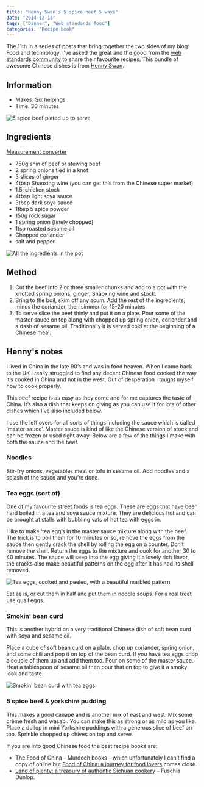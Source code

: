 ```yaml
---
title: "Henny Swan's 5 spice beef 5 ways"
date: "2014-12-13"
tags: ["Dinner", "Web standards food"]
categories: "Recipe book"
---
```


The 11th in a series of posts that bring together the two sides of my blog: Food and technology. I’ve asked the great and the good from the [web standards community](/tag/web-standards-food/) to share their favourite recipes. This bundle of awesome Chinese dishes is from [Henny Swan](https://www.twitter.com/iheni).

## Information

* Makes: Six helpings
* Time: 30 minutes

![5 spice beef plated up to serve](images/henny-beef-plated-to-serve.jpg)

## Ingredients

[Measurement converter](https://www.unitconverters.net/)

* 750g shin of beef or stewing beef
* 2 spring onions tied in a knot
* 3 slices of ginger
* 4tbsp Shaoxing wine (you can get this from the Chinese super market)
* 1.5l chicken stock
* 4tbsp light soya sauce
* 3tbsp dark soya sauce
* 1tbsp 5 spice powder
* 150g rock sugar
* 1 spring onion (finely chopped)
* 1tsp roasted sesame oil
* Chopped coriander
* salt and pepper

![All the ingredients in the pot](images/henny-beef-ingredients-in-pot.jpg)

## Method

1. Cut the beef into 2 or three smaller chunks and add to a pot with the knotted spring onions, ginger, Shaoxing wine and stock.
2. Bring to the boil, skim off any scum. Add the rest of the ingredients, minus the coriander, then simmer for 15-20 minutes.
3. To serve slice the beef thinly and put it on a plate. Pour some of the master sauce on top along with chopped up spring onion, coriander and a dash of sesame oil. Traditionally it is served cold at the beginning of a Chinese meal.

## Henny's notes

I lived in China in the late 90’s and was in food heaven. When I came back to the UK I really struggled to find any decent Chinese food cooked the way it’s cooked in China and not in the west. Out of desperation I taught myself how to cook properly.

This beef recipe is as easy as they come and for me captures the taste of China. It’s also a dish that keeps on giving as you can use it for lots of other dishes which I’ve also included below.

I use the left overs for all sorts of things including the sauce which is called ‘master sauce’. Master sauce is kind of like the Chinese version of stock and can be frozen or used right away. Below are a few of the things I make with both the sauce and the beef.

### Noodles

Stir-fry onions, vegetables meat or tofu in sesame oil. Add noodles and a splash of the sauce and you’re done.

### Tea eggs (sort of)

One of my favourite street foods is tea eggs. These are eggs that have been hard boiled in a tea and soya sauce mixture. They are delicious hot and can be brought at stalls with bubbling vats of hot tea with eggs in.

I like to make ‘tea egg’s in the master sauce mixture along with the beef. The trick is to boil them for 10 minutes or so, remove the eggs from the sauce then gently crack the shell by rolling the egg on a counter. Don’t remove the shell. Return the eggs to the mixture and cook for another 30 to 40 minutes. The sauce will seep into the egg giving it a lovely rich flavor, the cracks also make beautiful patterns on the egg after it has had its shell removed.

![Tea eggs, cooked and peeled, with a beautiful marbled pattern](images/henny-tea-eggs.jpg)

Eat as is, or cut them in half and put them in noodle soups. For a real treat use quail eggs.

### Smokin' bean curd

This is another hybrid on a very traditional Chinese dish of soft bean curd with soya and sesame oil.

Place a cube of soft bean curd on a plate, chop up coriander, spring onion, and some chili and pop it on top of the bean curd. If you have tea eggs chop a couple of them up and add them too. Pour on some of the master sauce. Heat a tablespoon of sesame oil then pour that on top to give it a smoky look and taste.

![Smokin' bean curd with tea eggs](images/henny-beef-bean-curd.jpg)

### 5 spice beef & yorkshire pudding

This makes a good canapé and is another mix of east and west. Mix some crème fresh and wasabi. You can make this as strong or as mild as you like. Place a dollop in mini Yorkshire puddings with a generous slice of beef on top. Sprinkle chopped up chives on top and serve.

If you are into good Chinese food the best recipe books are:

* The Food of China – Murdoch books – which unfortunately I can’t find a copy of online but [Food of China: a journey for food lovers](https://www.amazon.com/The-Food-China-Journey-Lovers/dp/1740454634) comes close.
* [Land of plenty: a treasury of authentic Sichuan cookery](https://www.amazon.co.uk/Land-Plenty-Treasury-Authentic-Sichuan/dp/0393051773/ref=sr_1_5?s=books&ie=UTF8&qid=1417962220&sr=1-5&keywords=fuschia+dunlop) – Fuschia Dunlop.
